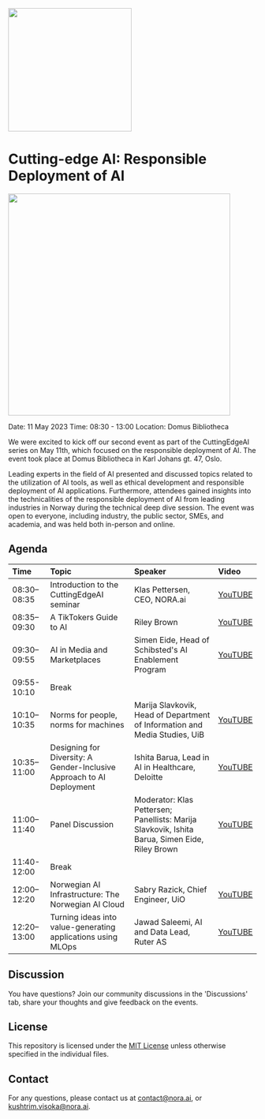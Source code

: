 <img src='https://github.com/NORA-Norwegian-AI-Research-Consortium/Cutting-edge-AI-Events/raw/main/nora_logo.png' width='250'>

# Cutting-edge AI: Responsible Deployment of AI

<img src='https://github.com/NORA-Norwegian-AI-Research-Consortium/Cutting-edge-AI-Events/raw/main/11 May 23 - Seminar 2: Responsible Deployment of AI/img/cutting-edge-ai-11-may.jpg' width='450'>

Date: 11 May 2023
Time: 08:30 - 13:00
Location: Domus Bibliotheca

We were excited to kick off our second event as part of the CuttingEdgeAI series on May 11th, which focused on the responsible deployment of AI. The event took place at Domus Bibliotheca in Karl Johans gt. 47, Oslo.

Leading experts in the field of AI presented and discussed topics related to the utilization of AI tools, as well as ethical development and responsible deployment of AI applications. Furthermore, attendees gained insights into the technicalities of the responsible deployment of AI from leading industries in Norway during the technical deep dive session. The event was open to everyone, including industry, the public sector, SMEs, and academia, and was held both in-person and online.

## Agenda

| Time | Topic | Speaker | Video |
|:--------------|:------|:--------|:--------|
| 08:30–08:35 | Introduction to the CuttingEdgeAI seminar | Klas Pettersen, CEO, NORA.ai | [YouTUBE](https://youtu.be/clvydC9l8Uw) |
| 08:35–09:30 | A TikTokers Guide to AI | Riley Brown | [YouTUBE](https://youtu.be/KiXpI4ArQ2U) |
| 09:30–09:55 | AI in Media and Marketplaces | Simen Eide, Head of Schibsted's AI Enablement Program | [YouTUBE](https://youtu.be/ECFqhzr7FQU) |
| 09:55-10:10 | Break | | |
| 10:10–10:35 | Norms for people, norms for machines | Marija Slavkovik, Head of Department of Information and Media Studies, UiB | [YouTUBE](https://youtu.be/5eltlZWvaSo) |
| 10:35–11:00 | Designing for Diversity: A Gender-Inclusive Approach to AI Deployment | Ishita Barua, Lead in AI in Healthcare, Deloitte | [YouTUBE](https://youtu.be/_mR1HbxVl0w) |
| 11:00–11:40 | Panel Discussion | Moderator: Klas Pettersen; Panellists: Marija Slavkovik, Ishita Barua, Simen Eide, Riley Brown | [YouTUBE](https://youtu.be/bdu0XEUxtEA) |
| 11:40-12:00 | Break | | |
| 12:00–12:20 | Norwegian AI Infrastructure: The Norwegian AI Cloud | Sabry Razick, Chief Engineer, UiO | [YouTUBE](https://youtu.be/mTAQvPHTg6g) |
| 12:20–13:00 | Turning ideas into value-generating applications using MLOps | Jawad Saleemi, AI and Data Lead, Ruter AS | [YouTUBE](https://youtu.be/f4wZShsqUFI) |

## Discussion

You have questions? Join our community discussions in the 'Discussions' tab, share your thoughts and give feedback on the events.

## License

This repository is licensed under the [MIT License](LICENSE) unless otherwise specified in the individual files.

## Contact

For any questions, please contact us at contact@nora.ai, or kushtrim.visoka@nora.ai.